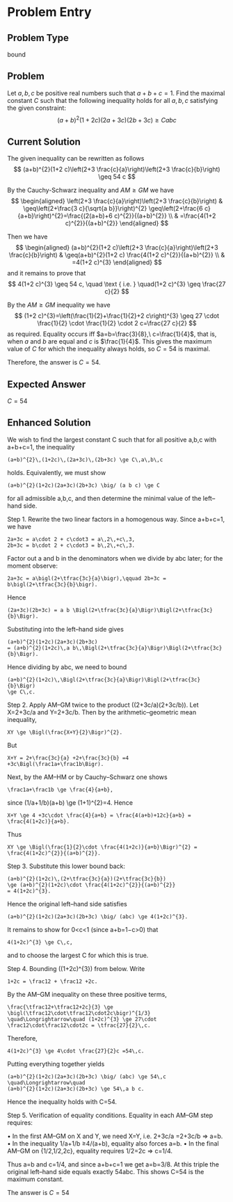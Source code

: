 # Problem Entry

## Problem Type
bound

## Problem
Let $a, b, c$ be positive real numbers such that $a+b+c=1$. Find the maximal constant $C$ such that the following inequality holds for all $a, b, c$ satisfying the given constraint:
$$
(a+b)^{2}(1+2 c)(2 a+3 c)(2 b+3 c) \geq C a b c
$$

## Current Solution
The given inequality can be rewritten as follows
$$
(a+b)^{2}(1+2 c)\left(2+3 \frac{c}{a}\right)\left(2+3 \frac{c}{b}\right) \geq 54 c
$$

By the Cauchy-Schwarz inequality and $A M \geq G M$ we have
$$
\begin{aligned}
\left(2+3 \frac{c}{a}\right)\left(2+3 \frac{c}{b}\right) & \geq\left(2+\frac{3 c}{\sqrt{a b}}\right)^{2} \geq\left(2+\frac{6 c}{a+b}\right)^{2}=\frac{(2(a+b)+6 c)^{2}}{(a+b)^{2}} \\
& =\frac{4(1+2 c)^{2}}{(a+b)^{2}}
\end{aligned}
$$

Then we have
$$
\begin{aligned}
(a+b)^{2}(1+2 c)\left(2+3 \frac{c}{a}\right)\left(2+3 \frac{c}{b}\right) & \geq(a+b)^{2}(1+2 c) \frac{4(1+2 c)^{2}}{(a+b)^{2}} \\
& =4(1+2 c)^{3}
\end{aligned}
$$
and it remains to prove that
$$
4(1+2 c)^{3} \geq 54 c, \quad \text { i.e. } \quad(1+2 c)^{3} \geq \frac{27 c}{2}
$$

By the $A M \geq G M$ inequality we have
$$
(1+2 c)^{3}=\left(\frac{1}{2}+\frac{1}{2}+2 c\right)^{3} \geq 27 \cdot \frac{1}{2} \cdot \frac{1}{2} \cdot 2 c=\frac{27 c}{2}
$$
as required.
Equality occurs iff $a=b=\frac{3}{8},\ c=\frac{1}{4}$, that is, when $a$ and $b$ are equal and $c$ is $\frac{1}{4}$. This gives the maximum value of $C$ for which the inequality always holds, so $C=54$ is maximal.

Therefore, the answer is $C = 54$.

## Expected Answer
$C = 54$

## Enhanced Solution
We wish to find the largest constant C such that for all positive a,b,c with a+b+c=1, the inequality

    (a+b)^{2}\,(1+2c)\,(2a+3c)\,(2b+3c) \ge C\,a\,b\,c

holds.  Equivalently, we must show

    (a+b)^{2}(1+2c)(2a+3c)(2b+3c) \big/ (a b c) \ge C

for all admissible a,b,c, and then determine the minimal value of the left–hand side.

Step 1.  Rewrite the two linear factors in a homogenous way.  Since a+b+c=1, we have

    2a+3c = a\cdot 2 + c\cdot3 = a\,2\,+c\,3,
    2b+3c = b\cdot 2 + c\cdot3 = b\,2\,+c\,3.

Factor out a and b in the denominators when we divide by abc later; for the moment observe:

    2a+3c = a\bigl(2+\tfrac{3c}{a}\bigr),\qquad 2b+3c = b\bigl(2+\tfrac{3c}{b}\bigr).

Hence

    (2a+3c)(2b+3c) = a b \Bigl(2+\tfrac{3c}{a}\Bigr)\Bigl(2+\tfrac{3c}{b}\Bigr).

Substituting into the left–hand side gives

    (a+b)^{2}(1+2c)(2a+3c)(2b+3c)
    = (a+b)^{2}(1+2c)\,a b\,\Bigl(2+\tfrac{3c}{a}\Bigr)\Bigl(2+\tfrac{3c}{b}\Bigr).

Hence dividing by abc, we need to bound

    (a+b)^{2}(1+2c)\,\Bigl(2+\tfrac{3c}{a}\Bigr)\Bigl(2+\tfrac{3c}{b}\Bigr)
    \ge C\,c.

Step 2.  Apply AM–GM twice to the product \((2+3c/a)(2+3c/b)\).  Let X=2+3c/a and Y=2+3c/b.  Then by the arithmetic–geometric mean inequality,

    XY \ge \Bigl(\frac{X+Y}{2}\Bigr)^{2}.

But

    X+Y = 2+\frac{3c}{a} +2+\frac{3c}{b} =4 +3c\Bigl(\frac1a+\frac1b\Bigr).

Next, by the AM–HM or by Cauchy–Schwarz one shows

    \frac1a+\frac1b \ge \frac{4}{a+b},

since (1/a+1/b)(a+b) \ge (1+1)^{2}=4.  Hence

    X+Y \ge 4 +3c\cdot \frac{4}{a+b} = \frac{4(a+b)+12c}{a+b} = \frac{4(1+2c)}{a+b}.

Thus

    XY \ge \Bigl(\frac{1}{2}\cdot \frac{4(1+2c)}{a+b}\Bigr)^{2} = \frac{4(1+2c)^{2}}{(a+b)^{2}}.

Step 3.  Substitute this lower bound back:

    (a+b)^{2}(1+2c)\,(2+\tfrac{3c}{a})(2+\tfrac{3c}{b})
    \ge (a+b)^{2}(1+2c)\cdot \frac{4(1+2c)^{2}}{(a+b)^{2}}
    = 4(1+2c)^{3}.

Hence the original left–hand side satisfies

    (a+b)^{2}(1+2c)(2a+3c)(2b+3c) \big/ (abc) \ge 4(1+2c)^{3}.

It remains to show for 0<c<1 (since a+b=1−c>0) that

    4(1+2c)^{3} \ge C\,c,

and to choose the largest C for which this is true.

Step 4.  Bounding \((1+2c)^{3}\) from below.  Write

    1+2c = \frac12 + \frac12 +2c.

By the AM–GM inequality on these three positive terms,

    \frac{\tfrac12+\tfrac12+2c}{3} \ge \bigl(\tfrac12\cdot\tfrac12\cdot2c\bigr)^{1/3}
    \quad\Longrightarrow\quad (1+2c)^{3} \ge 27\cdot \frac12\cdot\frac12\cdot2c = \tfrac{27}{2}\,c.

Therefore,

    4(1+2c)^{3} \ge 4\cdot \frac{27}{2}c =54\,c.

Putting everything together yields

    (a+b)^{2}(1+2c)(2a+3c)(2b+3c) \big/ (abc) \ge 54\,c \quad\Longrightarrow\quad
    (a+b)^{2}(1+2c)(2a+3c)(2b+3c) \ge 54\,a b c.

Hence the inequality holds with C=54.

Step 5.  Verification of equality conditions.  Equality in each AM–GM step requires:

  • In the first AM–GM on X and Y, we need X=Y, i.e. 2+3c/a =2+3c/b  ⇒ a=b.
  • In the inequality 1/a+1/b ≥4/(a+b), equality also forces a=b.
  • In the final AM–GM on \{1/2,1/2,2c\}, equality requires 1/2=2c ⇒ c=1/4.

Thus a=b and c=1/4, and since a+b+c=1 we get a=b=3/8.  At this triple the original left–hand side equals exactly 54abc.  This shows C=54 is the maximum constant.

The answer is $C=54$
